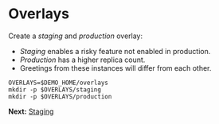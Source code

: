 # Overlays

Create a _staging_ and _production_ overlay:

 * _Staging_ enables a risky feature not enabled in production.
 * _Production_ has a higher replica count.
 * Greetings from these instances will differ from each other.

<!-- @overlayDirectories @test -->
```
OVERLAYS=$DEMO_HOME/overlays
mkdir -p $OVERLAYS/staging
mkdir -p $OVERLAYS/production
```

__Next:__ [Staging](staging/manifest.md)
